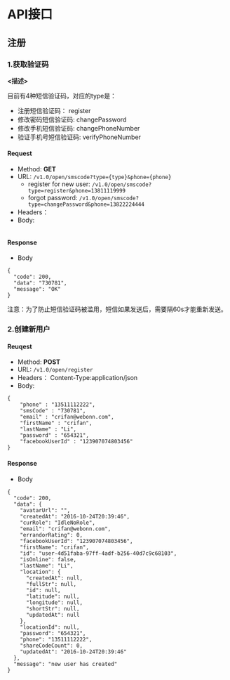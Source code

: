 # API接口

## 注册

### 1.获取验证码

**<描述>**

目前有4种短信验证码，对应的type是：
- 注册短信验证码： register
- 修改密码短信验证码: changePassword
- 修改手机短信验证码: changePhoneNumber
- 验证手机号短信验证码: verifyPhoneNumber

#### Request
- Method: **GET**
- URL:  ```/v1.0/open/smscode?type={type}&phone={phone}```
    - register for new user:  ```/v1.0/open/smscode?type=register&phone=13811119999```
    - forgot password: ```/v1.0/open/smscode?type=changePassword&phone=13822224444```
- Headers：
- Body:
```
```

#### Response
- Body
```
{
  "code": 200,
  "data": "730781",
  "message": "OK"
}
```

注意：为了防止短信验证码被滥用，短信如果发送后，需要隔60s才能重新发送。


### 2.创建新用户


#### Reuqest

- Method: **POST**
- URL: ```/v1.0/open/register```
- Headers： Content-Type:application/json
- Body:
```
{
    "phone" : "13511112222",
    "smsCode" : "730781",
    "email" : "crifan@webonn.com",
    "firstName" : "crifan",
    "lastName" : "Li",
    "password" : "654321",
    "facebookUserId" : "123907074803456"
}
```

#### Response
- Body
```
{
  "code": 200,
  "data": {
    "avatarUrl": "",
    "createdAt": "2016-10-24T20:39:46",
    "curRole": "IdleNoRole",
    "email": "crifan@webonn.com",
    "errandorRating": 0,
    "facebookUserId": "123907074803456",
    "firstName": "crifan",
    "id": "user-4d51faba-97ff-4adf-b256-40d7c9c68103",
    "isOnline": false,
    "lastName": "Li",
    "location": {
      "createdAt": null,
      "fullStr": null,
      "id": null,
      "latitude": null,
      "longitude": null,
      "shortStr": null,
      "updatedAt": null
    },
    "locationId": null,
    "password": "654321",
    "phone": "13511112222",
    "shareCodeCount": 0,
    "updatedAt": "2016-10-24T20:39:46"
  },
  "message": "new user has created"
}
```

